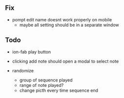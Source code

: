 ## Fix

- pompt edit name doesnt work properly on mobile
    - maybe all setting should be in a separate window

## Todo

- ion-fab play button

- clicking add note should open a modal to select note

- randomize
    - group of sequence played
    - range of note played?
    - change picth every time sequence end

